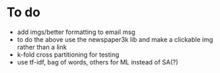 # To do
<ul>
    <li>add imgs/better formatting to email msg</li>
    <li>to do the above use the newspaper3k lib and make a clickable img rather than a link</li>
    <li>k-fold cross partitioning for testing</li>
    <li>use tf-idf, bag of words, others for ML instead of SA(?)</li>
</ul>
